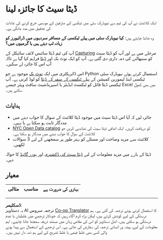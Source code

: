 <!--
CO_OP_TRANSLATOR_METADATA:
{
  "original_hash": "564445c39ad29a491abcb9356fc4d47d",
  "translation_date": "2025-08-27T09:53:57+00:00",
  "source_file": "4-Data-Science-Lifecycle/14-Introduction/assignment.md",
  "language_code": "ur"
}
-->
# ڈیٹا سیٹ کا جائزہ لینا

ایک کلائنٹ نے آپ کی ٹیم سے نیویارک سٹی میں ٹیکسی کے صارفین کے موسمی خرچ کرنے کی عادات کی تحقیق میں مدد مانگی ہے۔

وہ جاننا چاہتے ہیں: **کیا نیویارک سٹی میں پیلے ٹیکسی کے مسافر سردیوں میں ڈرائیورز کو زیادہ ٹپ دیتے ہیں یا گرمیوں میں؟**

آپ کی ٹیم ڈیٹا سائنس لائف سائیکل کے [Capturing](Readme.md#Capturing) مرحلے میں ہے اور آپ کو ڈیٹا سیٹ کو سنبھالنے کی ذمہ داری دی گئی ہے۔ آپ کو ایک نوٹ بک اور [ڈیٹا](../../../../data/taxi.csv) فراہم کیا گیا ہے تاکہ آپ اس کا جائزہ لے سکیں۔

اس ڈائریکٹری میں ایک [نوٹ بک](notebook.ipynb) موجود ہے جو Python استعمال کرتے ہوئے نیویارک سٹی ٹیکسی اینڈ لیموزین کمیشن کے [پیلے ٹیکسی کے سفر کے ڈیٹا](https://docs.microsoft.com/en-us/azure/open-datasets/dataset-taxi-yellow?tabs=azureml-opendatasets) کو لوڈ کرتی ہے۔
آپ ٹیکسی ڈیٹا فائل کو ٹیکسٹ ایڈیٹر یا اسپریڈشیٹ سافٹ ویئر جیسے Excel میں بھی کھول سکتے ہیں۔

## ہدایات

- جائزہ لیں کہ آیا اس ڈیٹا سیٹ میں موجود ڈیٹا کلائنٹ کے سوال کا جواب دینے میں مددگار ثابت ہو سکتا ہے یا نہیں۔
- [NYC Open Data catalog](https://data.cityofnewyork.us/browse?sortBy=most_accessed&utf8=%E2%9C%93) کو دریافت کریں۔ ایک اضافی ڈیٹا سیٹ کی نشاندہی کریں جو کلائنٹ کے سوال کا جواب دینے میں مددگار ہو سکتا ہے۔
- کلائنٹ سے مزید وضاحت اور مسئلے کو بہتر طور پر سمجھنے کے لیے 3 سوالات لکھیں۔

ڈیٹا کے بارے میں مزید معلومات کے لیے [ڈیٹا سیٹ کی ڈکشنری](https://www1.nyc.gov/assets/tlc/downloads/pdf/data_dictionary_trip_records_yellow.pdf) اور [یوزر گائیڈ](https://www1.nyc.gov/assets/tlc/downloads/pdf/trip_record_user_guide.pdf) کا حوالہ دیں۔

## معیار

مثالی | مناسب | بہتری کی ضرورت ہے  
--- | --- | ---  

---

**ڈسکلیمر**:  
یہ دستاویز AI ترجمہ سروس [Co-op Translator](https://github.com/Azure/co-op-translator) کا استعمال کرتے ہوئے ترجمہ کی گئی ہے۔ ہم درستگی کے لیے کوشش کرتے ہیں، لیکن براہ کرم آگاہ رہیں کہ خودکار ترجمے میں غلطیاں یا عدم درستگی ہو سکتی ہیں۔ اصل دستاویز کو اس کی مقامی زبان میں مستند ذریعہ سمجھا جانا چاہیے۔ اہم معلومات کے لیے، پیشہ ور انسانی ترجمہ کی سفارش کی جاتی ہے۔ اس ترجمے کے استعمال سے پیدا ہونے والی کسی بھی غلط فہمی یا غلط تشریح کے لیے ہم ذمہ دار نہیں ہیں۔